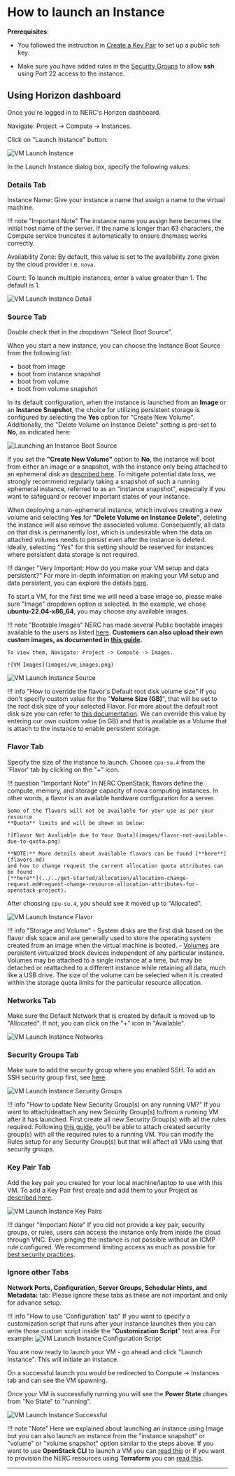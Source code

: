 # How to launch an Instance

**Prerequisites**:

- You followed the instruction in [Create a Key Pair](../access-and-security/create-a-key-pair.md)
to set up a public ssh key.

- Make sure you have added rules in the
[Security Groups](../access-and-security/security-groups.md#allowing-ssh) to
allow **ssh** using Port 22 access to the instance.

## Using Horizon dashboard

Once you're logged in to NERC's Horizon dashboard.

Navigate: Project -> Compute -> Instances.

Click on "Launch Instance" button:

![VM Launch Instance](images/launch_a_vm.png)

In the Launch Instance dialog box, specify the following values:

### **Details** Tab

Instance Name: Give your instance a name that assign a name to the virtual machine.

!!! note "Important Note"
    The instance name you assign here becomes the initial host name of the server.
    If the name is longer than 63 characters, the Compute service truncates it
    automatically to ensure dnsmasq works correctly.

Availability Zone: By default, this value is set to the availability zone given
by the cloud provider i.e. `nova`.

Count: To launch multiple instances, enter a value greater than 1. The default
is 1.

![VM Launch Instance Detail](images/vm_launch_details.png)

### **Source** Tab

Double check that in the dropdown "Select Boot Source".

When you start a new instance, you can choose the Instance Boot Source from the
following list:

- boot from image
- boot from instance snapshot
- boot from volume
- boot from volume snapshot

In its default configuration, when the instance is launched from an **Image** or
an **Instance Snapshot**, the choice for utilizing persistent storage is configured
by selecting the **Yes** option for "Create New Volume". Additionally, the "Delete
Volume on Instance Delete" setting is pre-set to **No**, as indicated here:

![Launching an Instance Boot Source](images/instance-boot-source-options.png)

If you set the **"Create New Volume"** option to **No**, the instance will boot
from either an image or a snapshot, with the instance only being attached to an
ephemeral disk as [described here](../persistent-storage/volumes.md#ephemeral-disk).
To mitigate potential data loss, we strongly recommend regularly taking a snapshot
of such a running ephemeral instance, referred to as an "instance snapshot",
especially if you want to safeguard or recover important states of your instance.

When deploying a non-ephemeral instance, which involves creating a new volume and
selecting **Yes** for **"Delete Volume on Instance Delete"**, deleting the instance
will also remove the associated volume. Consequently, all data on that disk is
permanently lost, which is undesirable when the data on attached volumes needs
to persist even after the instance is deleted. Ideally, selecting "Yes" for this
setting should be reserved for instances where persistent data storage is not required.

!!! danger "Very Important: How do you make your VM setup and data persistent?"
    For more in-depth information on making your VM setup and data persistent,
    you can explore the details [here](../persistent-storage/volumes.md#how-do-you-make-your-vm-setup-and-data-persistent).

To start a VM, for the first time we will need a base image so, please make sure
"Image" dropdown option is selected. In the example, we chose **ubuntu-22.04-x86_64**,
you may choose any available images.

!!! note "Bootable Images"
    NERC has made several Public bootable images available to the users as
    listed [here](images.md). **Customers can also upload their own custom images,
    as documented in [this guide](../advanced-openstack-topics/setting-up-your-own-images/how-to-build-windows-image.md).**

    To view them, Navigate: Project -> Compute -> Images.

    ![VM Images](images/vm_images.png)

![VM Launch Instance Source](images/launch_source.png)

!!! info "How to override the flavor's Default root disk volume size"
    If you don't specify custom value for the "**Volume Size (GB)**", that will
    be set to the root disk size of your selected Flavor. For more about the
    default root disk size you can refer to [this documentation](flavors.md).
    We can override this value by entering our own custom value (in GB) and that
    is available as a Volume that is attach to the instance to enable persistent
    storage.

### **Flavor** Tab

Specify the size of the instance to launch. Choose `cpu-su.4` from the 'Flavor'
tab by clicking on the "+" icon.

!!! question "Important Note"
    In NERC OpenStack, flavors define the compute, memory, and storage
    capacity of nova computing instances. In other words, a flavor is an
    available hardware configuration for a server.

    Some of the flavors will not be available for your use as per your resource
    **Quota** limits and will be shown as below:

    ![Flavor Not Avaliable due to Your Quota](images/flavor-not-available-due-to-quota.png)

    **NOTE:** More details about available flavors can be found [**here**](flavors.md)
    and how to change request the current allocation quota attributes can be found
    [**here**](../../get-started/allocation/allocation-change-request.md#request-change-resource-allocation-attributes-for-openstack-project).

After choosing `cpu-su.4`, you should see it moved up to "Allocated".

![VM Launch Instance Flavor](images/launch_flavor.png)

!!! info "Storage and Volume"
    - System disks are the first disk based on the flavor disk space and are
    generally used to store the operating system created from an image when the
    virtual machine is booted.
    - [Volumes](../persistent-storage/volumes.md) are
    persistent virtualized block devices independent of any particular instance.
    Volumes may be attached to a single instance at a time, but may be detached
    or reattached to a different instance while retaining all data, much like a
    USB drive. The size of the volume can be selected when it is created within
    the storage quota limits for the particular resource allocation.

### **Networks** Tab

Make sure the Default Network that is created by default is moved up to "Allocated".
If not, you can click on the "+" icon in "Available".

![VM Launch Instance Networks](images/launch_networks.png)

### **Security Groups** Tab

Make sure to add the security group where you enabled SSH. To add an SSH
security group first, see [here](../access-and-security/security-groups.md).

![VM Launch Instance Security Groups](images/launch_security_groups.png)

!!! info "How to update New Security Group(s) on any running VM?"
    If you want to attach/deattach any new Security Group(s) to/from a running VM
    after it has launched. First create all new Security Group(s) with all the rules
    required. Following [this guide](../access-and-security/security-groups.md#update-security-groups-to-a-running-vm),
    you'll be able to attach created security group(s) with all the
    required rules to a running VM. You can modify the Rules setup for any Security
    Group(s) but that will affect all VMs using that security groups.

### **Key Pair** Tab

Add the key pair you created for your local machine/laptop to use with this VM.
To add a Key Pair first create and add them to your Project as [described here](../access-and-security/create-a-key-pair.md).

![VM Launch Instance Key Pairs](images/launch_security_key_pairs.png)

!!! danger "Important Note"
    If you did not provide a key pair, security groups, or rules, users can
    access the instance only from inside the cloud through VNC. Even pinging the
    instance is not possible without an ICMP rule configured. We recommend limiting
    access as much as possible for [best security practices](../../get-started/best-practices/best-practices.md).

### Ignore other Tabs

**Network Ports, Configuration, Server Groups, Schedular Hints, and Metadata:**
tab: Please ignore these tabs as these are not important and only for advance setup.

!!! info "How to use 'Configuration' tab"
    If you want to specify a customization script that runs after your instance
    launches then you can write those custom script inside the
    "**Customization Script**" text area. For example:
    ![VM Launch Instance Configuration Script](images/instance_configuration.png)

You are now ready to launch your VM - go ahead and click "Launch Instance". This
will initiate an instance.

On a successful launch you would be redirected to Compute -> Instances tab and
can see the VM spawning.

Once your VM is successfully running you will see the **Power State** changes
from "No State" to "running".

![VM Launch Instance Successful](images/running_instance.png)

!!! note "Note"
    Here we explained about launching an instance using Image but you can also
    launch an instance from the "instance snapshot" or "volume" or "volume snapshot"
    option similar to the steps above. If you want to use **OpenStack CLI** to launch
    a VM you can [read this](../openstack-cli/launch-a-VM-using-openstack-CLI.md)
    or if you want to provision the NERC resources using **Terraform** you can
    [read this](../advanced-openstack-topics/terraform/terraform-on-NERC.md).

---
